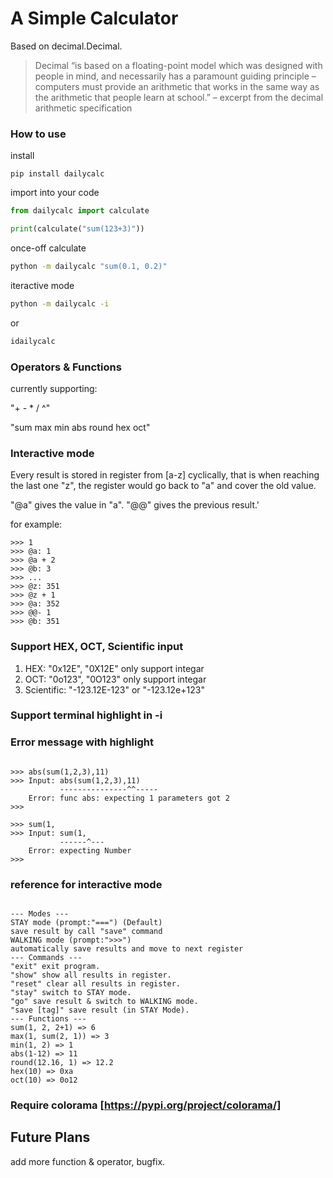 # A Simple Calculator

Based on decimal.Decimal.

> Decimal “is based on a floating-point model which was designed with people in mind, and necessarily has a paramount guiding principle – computers must provide an arithmetic that works in the same way as the arithmetic that people learn at school.” – excerpt from the decimal arithmetic specification

### How to use

install

```
pip install dailycalc
```

import into your code

```python
from dailycalc import calculate

print(calculate("sum(123+3)"))
```

once-off calculate

```bash
python -m dailycalc "sum(0.1, 0.2)"
```

iteractive mode

```bash
python -m dailycalc -i
```

or

```bash
idailycalc
```

### Operators & Functions

currently supporting:

"+ - \* / ^"

"sum max min abs round hex oct"

### Interactive mode

Every result is stored in register from \[a-z\] cyclically, that is when reaching the last one "z", the register would go back to "a" and cover the old value.

"@a" gives the value in "a". "@@" gives the previous result.'

for example:

```
>>> 1
>>> @a: 1
>>> @a + 2
>>> @b: 3
>>> ...
>>> @z: 351
>>> @z + 1
>>> @a: 352
>>> @@- 1
>>> @b: 351
```

### Support HEX, OCT, Scientific input

1. HEX: "0x12E", "0X12E" only support integar
2. OCT: "0o123", "0O123" only support integar
3. Scientific: "-123.12E-123" or "-123.12e+123"

### Support terminal highlight in -i

### Error message with highlight

```

>>> abs(sum(1,2,3),11)
>>> Input: abs(sum(1,2,3),11)
           ---------------^^-----
    Error: func abs: expecting 1 parameters got 2
>>>
```

```
>>> sum(1,
>>> Input: sum(1,
           ------^---
    Error: expecting Number
>>>
```

### reference for interactive mode

```

--- Modes ---
STAY mode (prompt:"===") (Default)
save result by call "save" command
WALKING mode (prompt:">>>")
automatically save results and move to next register
--- Commands ---
"exit" exit program.
"show" show all results in register.
"reset" clear all results in register.
"stay" switch to STAY mode.
"go" save result & switch to WALKING mode.
"save [tag]" save result (in STAY Mode).
--- Functions ---
sum(1, 2, 2+1) => 6
max(1, sum(2, 1)) => 3
min(1, 2) => 1
abs(1-12) => 11
round(12.16, 1) => 12.2
hex(10) => 0xa
oct(10) => 0o12

```

### Require colorama [https://pypi.org/project/colorama/]

## Future Plans

add more function & operator, bugfix.
